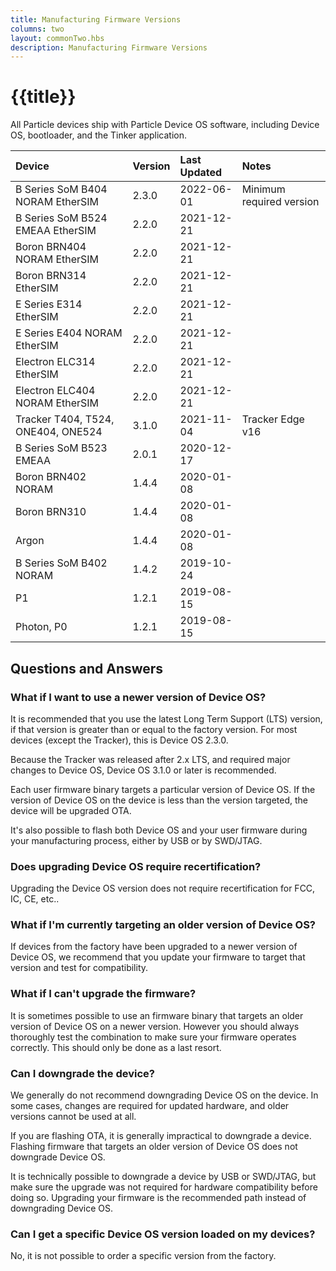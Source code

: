 ```yaml
---
title: Manufacturing Firmware Versions
columns: two
layout: commonTwo.hbs
description: Manufacturing Firmware Versions
---
```


# {{title}}

All Particle devices ship with Particle Device OS software, including Device OS, bootloader, and the Tinker application. 

| Device | Version | Last Updated | Notes |
| :--- | :--- | :--- | :--- |
| B Series SoM B404 NORAM EtherSIM | 2.3.0 | 2022-06-01 | Minimum required version |
| B Series SoM B524 EMEAA EtherSIM | 2.2.0 | 2021-12-21 | |
| Boron BRN404 NORAM EtherSIM | 2.2.0 | 2021-12-21 | |
| Boron BRN314 EtherSIM | 2.2.0 | 2021-12-21 | |
| E Series E314 EtherSIM | 2.2.0 | 2021-12-21 | |
| E Series E404 NORAM EtherSIM | 2.2.0 | 2021-12-21 | | 
| Electron ELC314 EtherSIM | 2.2.0 | 2021-12-21 | |
| Electron ELC404 NORAM EtherSIM | 2.2.0 | 2021-12-21 | |
| Tracker T404, T524, ONE404, ONE524 | 3.1.0 | 2021-11-04 | Tracker Edge v16 |
| B Series SoM B523 EMEAA  | 2.0.1 | 2020-12-17 | |
| Boron BRN402 NORAM | 1.4.4 | 2020-01-08 |
| Boron BRN310 | 1.4.4 | 2020-01-08 |
| Argon | 1.4.4 | 2020-01-08 |
| B Series SoM B402 NORAM | 1.4.2 | 2019-10-24 | |
| P1 | 1.2.1 | 2019-08-15 |
| Photon, P0 | 1.2.1 | 2019-08-15 |

## Questions and Answers

### What if I want to use a newer version of Device OS?

It is recommended that you use the latest Long Term Support (LTS) version, if that version is greater than or equal to the factory version. For most devices (except the Tracker), this is Device OS 2.3.0.

Because the Tracker was released after 2.x LTS, and required major changes to Device OS, Device OS 3.1.0 or later is recommended.

Each user firmware binary targets a particular version of Device OS. If the version of Device OS on the device is less than the version targeted, the device will be upgraded OTA.

It's also possible to flash both Device OS and your user firmware during your manufacturing process, either by USB or by SWD/JTAG.

### Does upgrading Device OS require recertification?
 
Upgrading the Device OS version does not require recertification for FCC, IC, CE, etc..

### What if I'm currently targeting an older version of Device OS?

If devices from the factory have been upgraded to a newer version of Device OS, we recommend that you update your firmware to target that version and test for compatibility.

### What if I can't upgrade the firmware?

It is sometimes possible to use an firmware binary that targets an older version of Device OS on a newer version. However you should always thoroughly test the combination to make sure your firmware operates correctly. This should only be done as a last resort.

### Can I downgrade the device?

We generally do not recommend downgrading Device OS on the device. In some cases, changes are required for updated hardware, and older versions cannot be used at all.

If you are flashing OTA, it is generally impractical to downgrade a device. Flashing firmware that targets an older version of Device OS does not downgrade Device OS.

It is technically possible to downgrade a device by USB or SWD/JTAG, but make sure the upgrade was not required for hardware compatibility before doing so. Upgrading your firmware is the recommended path instead of downgrading Device OS.


### Can I get a specific Device OS version loaded on my devices?

No, it is not possible to order a specific version from the factory.


